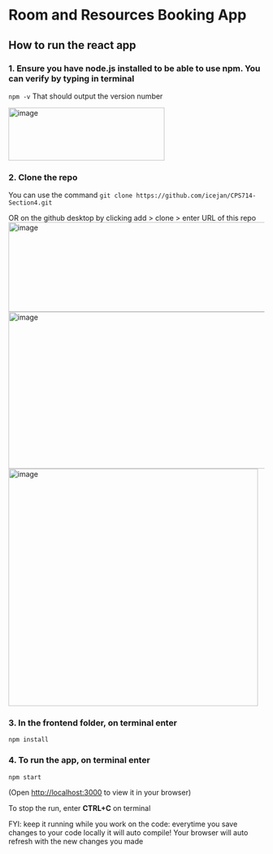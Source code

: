 # Room and Resources Booking App
## How to run the react app
### 1. Ensure you have node.js installed to be able to use npm. You can verify by typing in terminal

   `npm -v`
   That should output the version number
   
   <img width="307" height="104" alt="image" src="https://github.com/user-attachments/assets/ba975bc9-6b9d-4326-b8aa-e8ae2482e9de" /><br>

### 2. Clone the repo

  You can use the command 
  `git clone https://github.com/icejan/CPS714-Section4.git`

  OR on the github desktop by clicking add > clone > enter URL of this repo
  <img width="567" height="176" alt="image" src="https://github.com/user-attachments/assets/e1364fad-1623-4e50-b5ae-f6e88b54d3f7" /><br>
  <img width="509" height="308" alt="image" src="https://github.com/user-attachments/assets/58c94a8a-c7fc-40ab-a590-f7e65942c968" /><br>
  <img width="491" height="466" alt="image" src="https://github.com/user-attachments/assets/fe978311-5fa1-4af6-8ee1-1eda6dd42376" /><br>

### 3. In the frontend folder, on terminal enter
`npm install `
  
### 4. To run the app, on terminal enter
   `npm start ` 

   
  (Open [http://localhost:3000](http://localhost:3000) to view it in your browser) <br>

  To stop the run, enter **CTRL+C** on terminal
  
   FYI: keep it running while you work on the code: everytime you save changes to your code locally it will auto compile! Your browser will auto refresh with the new changes you made
